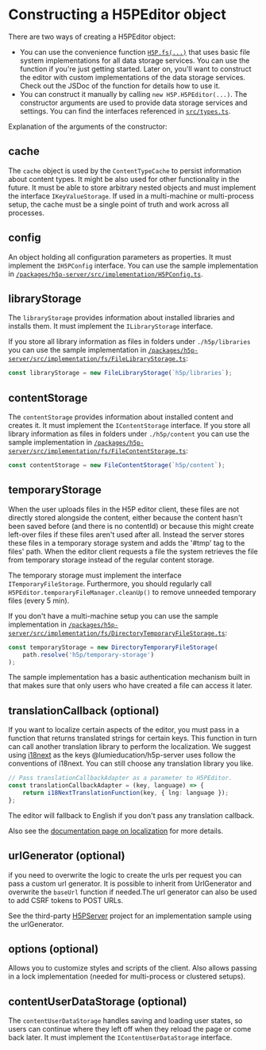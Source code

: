 # Constructing a H5PEditor object

There are two ways of creating a H5PEditor object:

-   You can use the convenience function
    [`H5P.fs(...)`](/packages/h5p-server/src/implementation/fs/index.ts) that uses
    basic file system implementations for all data storage services. You can use
    the function if you're just getting started. Later on, you'll want to
    construct the editor with custom implementations of the data storage services.
    Check out the JSDoc of the function for details how to use it.
-   You can construct it manually by calling `new H5P.H5PEditor(...)`. The
    constructor arguments are used to provide data storage services and settings.
    You can find the interfaces referenced in
    [`src/types.ts`](/packages/h5p-server/src/types.ts).

Explanation of the arguments of the constructor:

## cache

The `cache` object is used by the `ContentTypeCache` to persist information
about content types. It might be also used for other functionality in the
future. It must be able to store arbitrary nested objects and must implement the
interface `IKeyValueStorage`. If used in a multi-machine or multi-process setup,
the cache must be a single point of truth and work across all processes.

## config

An object holding all configuration parameters as properties. It must implement
the `IH5PConfig` interface. You can use the sample implementation in [`/packages/h5p-server/src/implementation/H5PConfig.ts`](/packages/h5p-server/src/implementation/H5PConfig.ts).

## libraryStorage

The `libraryStorage` provides information about installed libraries and installs
them. It must implement the `ILibraryStorage` interface.

If you store all library information as files in folders under `./h5p/libraries`
you can use the sample implementation in [`/packages/h5p-server/src/implementation/fs/FileLibraryStorage.ts`](/packages/h5p-server/src/implementation/fs/FileLibraryStorage.ts):

```javascript
const libraryStorage = new FileLibraryStorage(`h5p/libraries`);
```

## contentStorage

The `contentStorage` provides information about installed content and creates
it. It must implement the `IContentStorage` interface. If you store all library
information as files in folders under `./h5p/content` you can use the sample
implementation in
[`/packages/h5p-server/src/implementation/fs/FileContentStorage.ts`](/packages/h5p-server/src/implementation/fs/FileContentStorage.ts):

```javascript
const contentStorage = new FileContentStorage(`h5p/content`);
```

## temporaryStorage

When the user uploads files in the H5P editor client, these files are not
directly stored alongside the content, either because the content hasn't been
saved before (and there is no contentId) or because this might create
left-over files if these files aren't used after all. Instead the server stores
these files in a temporary storage system and adds the '#tmp' tag to the files'
path. When the editor client requests a file the system retrieves the file from
temporary storage instead of the regular content storage.

The temporary storage must implement the interface `ITemporaryFileStorage`.
Furthermore, you should regularly call
`H5PEditor.temporaryFileManager.cleanUp()` to remove unneeded temporary files
(every 5 min).

If you don't have a multi-machine setup you can use the sample implementation in
[`/packages/h5p-server/src/implementation/fs/DirectoryTemporaryFileStorage.ts`](/packages/h5p-server/src/implementation/fs/DirectoryTemporaryFileStorage.ts):

```javascript
const temporaryStorage = new DirectoryTemporaryFileStorage(
    path.resolve('h5p/temporary-storage')
);
```

The sample implementation has a basic authentication mechanism built in that
makes sure that only users who have created a file can access it later.

## translationCallback (optional)

If you want to localize certain aspects of the editor, you must pass in a
function that returns translated strings for certain keys. This function in turn
can call another translation library to perform the localization. We suggest
using [i18next](https://www.npmjs.com/package/i18next) as the keys
@lumieducation/h5p-server uses follow the conventions of i18next. You can still
choose any translation library you like.

```typescript
// Pass translationCallbackAdapter as a parameter to H5PEditor.
const translationCallbackAdapter = (key, language) => {
    return i18NextTranslationFunction(key, { lng: language });
};
```

The editor will fallback to English if you don't pass any translation callback.

Also see the [documentation page on localization](../advanced/localization.md) for more
details.

## urlGenerator (optional)

if you need to overwrite the logic to create the urls per request you can pass a
custom url generator. It is possible to inherit from UrlGenerator and overwrite
the `baseUrl` function if needed.The url generator can also be used to add CSRF
tokens to POST URLs.

See the third-party [H5PServer](https://github.com/BoBiene/H5PServer) project
for an implementation sample using the urlGenerator.

## options (optional)

Allows you to customize styles and scripts of the client. Also allows passing in
a lock implementation (needed for multi-process or clustered setups).

## contentUserDataStorage (optional)

The `contentUserDataStorage` handles saving and loading user states, so users
can continue where they left off when they reload the page or come back later.
It must implement the `IContentUserDataStorage` interface.
